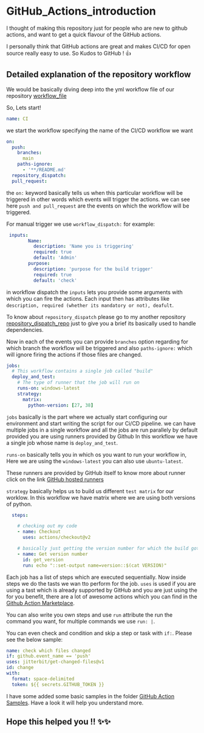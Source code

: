 # GitHub_Actions_introduction
I thought of making this repository just for people who are new to github actions, and want to get a quick flavour of the GitHub actions.

I personally think that GitHub actions are great and makes CI/CD for open source really easy to use. So Kudos to GitHub ! :+1:

## Detailed explanation of the repository workflow
We would be basically diving deep into the yml workflow file of our repository [workflow_file](https://github.com/Vibaswan/Gihub_Actions_introduction/blob/main/.github/workflows/test.yml)

So, Lets start!

```yml
name: CI
```
we start the workflow specifying the name of the CI/CD workflow we want

```yml
on:
  push:
    branches:
      main
    paths-ignore:
      - '**/README.md'
  repository_dispatch:
  pull_request:
```

the `on:` keyword basically tells us when this particular workflow will be triggered in other words which events will trigger the actions.
we can see here `push and pull_request` are the events on which the workflow will be triggered.

For manual trigger we use `workflow_dispatch:` for example:
```yml
 inputs:
        Name:
          description: 'Name you is triggering'
          required: true
          default: 'Admin'
        purpose:
          description: 'purpose for the build trigger'
          required: true
          default: 'check'
```
in workflow dispatch the `inputs` lets you provide some arguments with which you can fire the actions. Each input then has attributes like `description, required (whether its mandatory or not), deafult`.

To know about `repository_dispatch` please go to my another repository [repository_dispatch_repo](https://github.com/Vibaswan/trigger_repo) just to give you a brief its basically used to handle dependencies.

Now in each of the events you can provide `branches` option regarding for which branch the workflow will be triggered and also `paths-ignore:` which will ignore firing the actions if those files are changed.

```yml
jobs:
  # This workflow contains a single job called "build"
  deploy_and_test:
    # The type of runner that the job will run on
    runs-on: windows-latest
    strategy:
      matrix:
        python-version: [27, 38]
```

`jobs` basically is the part where we actually start configuring our environment and start writing the script for our Ci/CD pipeline.
we can have multiple jobs in a single workflow and all the jobs are run parallely by default provided you are using runners provided by Github
In this workflow we have a single job whose name is `deploy_and_test`.

`runs-on` basically tells you in which os you want to run your workflow in, Here we are using the `windows-latest` you can also use `ubuntu-latest`.

These runners are provided by GitHub itself to know more about runner click on the link [GitHub hosted  runners](https://docs.github.com/en/actions/using-github-hosted-runners/about-github-hosted-runners)

`strategy` basically helps us to build us different `test matrix` for our worklow. In this workflow we have matrix where we are using both versions of python.

```yml
  steps:

    # checking out my code
    - name: Checkout
      uses: actions/checkout@v2

    # basically just getting the version number for which the build got triggered
    - name: Get version number
      id: get_version
      run: echo "::set-output name=version::$(cat VERSION)"
```
Each job has a list of steps which are executed sequentially. Now inside steps we do the tasts we wan tto perform for the job.
`uses` is used if you are using a tast which is already supported by GitHub and you are just using the for you benefit, there are a lot of awesome actions which you can find in the [Github Action Marketplace](https://github.com/marketplace?type=actions).
 
You can also write you own steps and use `run` attribute the run the command you want, for multiple commands we use `run: |`.

You can even check and condition and skip a step or task with `if:`. Please see the below sample:
```yml
name: check which files changed
if: github.event_name == 'push'
uses: jitterbit/get-changed-files@v1
id: change
with:
  format: space-delimited
  token: ${{ secrets.GITHUB_TOKEN }}
```

I have some added some basic samples in the folder [GitHub Action Samples](https://github.com/Vibaswan/Gihub_Actions_introduction/tree/main/Github_action_samples).
Have a look it will help you understand more.

## Hope this helped you !! :sparkles::sparkles:
